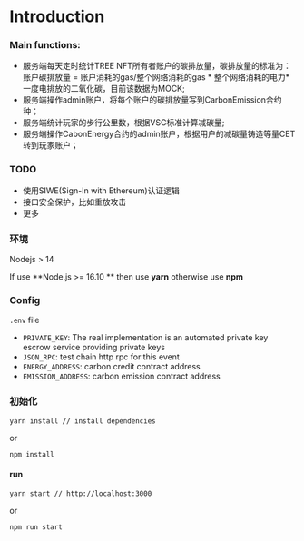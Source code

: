 # Introduction

### Main functions:

- 服务端每天定时统计TREE NFT所有者账户的碳排放量，碳排放量的标准为：账户碳排放量 = 账户消耗的gas/整个网络消耗的gas * 整个网络消耗的电力* 一度电排放的二氧化碳，目前该数据为MOCK;
- 服务端操作admin账户，将每个账户的碳排放量写到CarbonEmission合约种；
- 服务端统计玩家的步行公里数，根据VSC标准计算减碳量;
- 服务端操作CabonEnergy合约的admin账户，根据用户的减碳量铸造等量CET转到玩家账户；

### TODO

- 使用SIWE(Sign-In with Ethereum)认证逻辑 
- 接口安全保护，比如重放攻击
- 更多

### 环境

Nodejs > 14

If use **Node.js >= 16.10 **
then use **yarn**
otherwise use **npm**

### Config

`.env` file

- `PRIVATE_KEY`: The real implementation is an automated private key escrow service providing private keys
- `JSON_RPC`: test chain http rpc for this event
- `ENERGY_ADDRESS`: carbon credit contract address
- `EMISSION_ADDRESS`: carbon emission contract address

### 初始化

```
yarn install // install dependencies
```

or

```
npm install
```

#### run

```
yarn start // http://localhost:3000
```

or

```
npm run start
```
